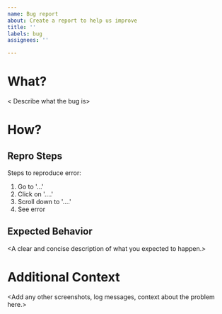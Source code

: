 ```yaml
---
name: Bug report
about: Create a report to help us improve
title: ''
labels: bug
assignees: ''

---
```


# What?

\< Describe what the bug is\>

# How?

## Repro Steps

Steps to reproduce error:

1. Go to '...'
2. Click on '....'
3. Scroll down to '....'
4. See error

## Expected Behavior
\<A clear and concise description of what you expected to happen.\>

# Additional Context
\<Add any other screenshots, log messages, context about the problem here.\>
